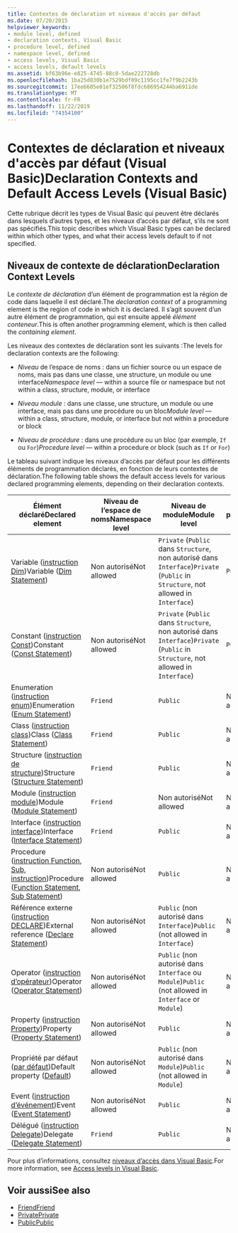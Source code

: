 ```yaml
---
title: Contextes de déclaration et niveaux d'accès par défaut
ms.date: 07/20/2015
helpviewer_keywords:
- module level, defined
- declaration contexts, Visual Basic
- procedure level, defined
- namespace level, defined
- access levels, Visual Basic
- access levels, default levels
ms.assetid: bf63b96e-e825-4745-88c8-5dae222728db
ms.openlocfilehash: 1ba25d830b1e7529bdf09c1195cc1fe7f9b2243b
ms.sourcegitcommit: 17ee6605e01ef32506f8fdc686954244ba6911de
ms.translationtype: MT
ms.contentlocale: fr-FR
ms.lasthandoff: 11/22/2019
ms.locfileid: "74354100"
---
```

# <a name="declaration-contexts-and-default-access-levels-visual-basic"></a><span data-ttu-id="e07eb-102">Contextes de déclaration et niveaux d'accès par défaut (Visual Basic)</span><span class="sxs-lookup"><span data-stu-id="e07eb-102">Declaration Contexts and Default Access Levels (Visual Basic)</span></span>
<span data-ttu-id="e07eb-103">Cette rubrique décrit les types de Visual Basic qui peuvent être déclarés dans lesquels d’autres types, et les niveaux d’accès par défaut, s’ils ne sont pas spécifiés.</span><span class="sxs-lookup"><span data-stu-id="e07eb-103">This topic describes which Visual Basic types can be declared within which other types, and what their access levels default to if not specified.</span></span>  
  
## <a name="declaration-context-levels"></a><span data-ttu-id="e07eb-104">Niveaux de contexte de déclaration</span><span class="sxs-lookup"><span data-stu-id="e07eb-104">Declaration Context Levels</span></span>  
 <span data-ttu-id="e07eb-105">Le *contexte de déclaration* d’un élément de programmation est la région de code dans laquelle il est déclaré.</span><span class="sxs-lookup"><span data-stu-id="e07eb-105">The *declaration context* of a programming element is the region of code in which it is declared.</span></span> <span data-ttu-id="e07eb-106">Il s’agit souvent d’un autre élément de programmation, qui est ensuite appelé *élément conteneur*.</span><span class="sxs-lookup"><span data-stu-id="e07eb-106">This is often another programming element, which is then called the *containing element*.</span></span>  
  
 <span data-ttu-id="e07eb-107">Les niveaux des contextes de déclaration sont les suivants :</span><span class="sxs-lookup"><span data-stu-id="e07eb-107">The levels for declaration contexts are the following:</span></span>  
  
- <span data-ttu-id="e07eb-108">*Niveau* de l’espace de noms : dans un fichier source ou un espace de noms, mais pas dans une classe, une structure, un module ou une interface</span><span class="sxs-lookup"><span data-stu-id="e07eb-108">*Namespace level* — within a source file or namespace but not within a class, structure, module, or interface</span></span>  
  
- <span data-ttu-id="e07eb-109">*Niveau module* : dans une classe, une structure, un module ou une interface, mais pas dans une procédure ou un bloc</span><span class="sxs-lookup"><span data-stu-id="e07eb-109">*Module level* — within a class, structure, module, or interface but not within a procedure or block</span></span>  
  
- <span data-ttu-id="e07eb-110">*Niveau de procédure* : dans une procédure ou un bloc (par exemple, `If` ou `For`)</span><span class="sxs-lookup"><span data-stu-id="e07eb-110">*Procedure level* — within a procedure or block (such as `If` or `For`)</span></span>  
  
 <span data-ttu-id="e07eb-111">Le tableau suivant indique les niveaux d’accès par défaut pour les différents éléments de programmation déclarés, en fonction de leurs contextes de déclaration.</span><span class="sxs-lookup"><span data-stu-id="e07eb-111">The following table shows the default access levels for various declared programming elements, depending on their declaration contexts.</span></span>  
  
|<span data-ttu-id="e07eb-112">Élément déclaré</span><span class="sxs-lookup"><span data-stu-id="e07eb-112">Declared element</span></span>|<span data-ttu-id="e07eb-113">Niveau de l’espace de noms</span><span class="sxs-lookup"><span data-stu-id="e07eb-113">Namespace level</span></span>|<span data-ttu-id="e07eb-114">Niveau de module</span><span class="sxs-lookup"><span data-stu-id="e07eb-114">Module level</span></span>|<span data-ttu-id="e07eb-115">Niveau de procédure</span><span class="sxs-lookup"><span data-stu-id="e07eb-115">Procedure level</span></span>|  
|----------------------|---------------------|------------------|---------------------|  
|<span data-ttu-id="e07eb-116">Variable ([instruction Dim](../../../visual-basic/language-reference/statements/dim-statement.md))</span><span class="sxs-lookup"><span data-stu-id="e07eb-116">Variable ([Dim Statement](../../../visual-basic/language-reference/statements/dim-statement.md))</span></span>|<span data-ttu-id="e07eb-117">Non autorisé</span><span class="sxs-lookup"><span data-stu-id="e07eb-117">Not allowed</span></span>|<span data-ttu-id="e07eb-118">`Private` (`Public` dans `Structure`, non autorisé dans `Interface`)</span><span class="sxs-lookup"><span data-stu-id="e07eb-118">`Private` (`Public` in `Structure`, not allowed in `Interface`)</span></span>|`Public`|  
|<span data-ttu-id="e07eb-119">Constant ([instruction Const](../../../visual-basic/language-reference/statements/const-statement.md))</span><span class="sxs-lookup"><span data-stu-id="e07eb-119">Constant ([Const Statement](../../../visual-basic/language-reference/statements/const-statement.md))</span></span>|<span data-ttu-id="e07eb-120">Non autorisé</span><span class="sxs-lookup"><span data-stu-id="e07eb-120">Not allowed</span></span>|<span data-ttu-id="e07eb-121">`Private` (`Public` dans `Structure`, non autorisé dans `Interface`)</span><span class="sxs-lookup"><span data-stu-id="e07eb-121">`Private` (`Public` in `Structure`, not allowed in `Interface`)</span></span>|`Public`|  
|<span data-ttu-id="e07eb-122">Enumeration ([instruction enum](../../../visual-basic/language-reference/statements/enum-statement.md))</span><span class="sxs-lookup"><span data-stu-id="e07eb-122">Enumeration ([Enum Statement](../../../visual-basic/language-reference/statements/enum-statement.md))</span></span>|`Friend`|`Public`|<span data-ttu-id="e07eb-123">Non autorisé</span><span class="sxs-lookup"><span data-stu-id="e07eb-123">Not allowed</span></span>|  
|<span data-ttu-id="e07eb-124">Class ([instruction class](../../../visual-basic/language-reference/statements/class-statement.md))</span><span class="sxs-lookup"><span data-stu-id="e07eb-124">Class ([Class Statement](../../../visual-basic/language-reference/statements/class-statement.md))</span></span>|`Friend`|`Public`|<span data-ttu-id="e07eb-125">Non autorisé</span><span class="sxs-lookup"><span data-stu-id="e07eb-125">Not allowed</span></span>|  
|<span data-ttu-id="e07eb-126">Structure ([instruction de structure](../../../visual-basic/language-reference/statements/structure-statement.md))</span><span class="sxs-lookup"><span data-stu-id="e07eb-126">Structure ([Structure Statement](../../../visual-basic/language-reference/statements/structure-statement.md))</span></span>|`Friend`|`Public`|<span data-ttu-id="e07eb-127">Non autorisé</span><span class="sxs-lookup"><span data-stu-id="e07eb-127">Not allowed</span></span>|  
|<span data-ttu-id="e07eb-128">Module ([instruction module](../../../visual-basic/language-reference/statements/module-statement.md))</span><span class="sxs-lookup"><span data-stu-id="e07eb-128">Module ([Module Statement](../../../visual-basic/language-reference/statements/module-statement.md))</span></span>|`Friend`|<span data-ttu-id="e07eb-129">Non autorisé</span><span class="sxs-lookup"><span data-stu-id="e07eb-129">Not allowed</span></span>|<span data-ttu-id="e07eb-130">Non autorisé</span><span class="sxs-lookup"><span data-stu-id="e07eb-130">Not allowed</span></span>|  
|<span data-ttu-id="e07eb-131">Interface ([instruction interface](../../../visual-basic/language-reference/statements/interface-statement.md))</span><span class="sxs-lookup"><span data-stu-id="e07eb-131">Interface ([Interface Statement](../../../visual-basic/language-reference/statements/interface-statement.md))</span></span>|`Friend`|`Public`|<span data-ttu-id="e07eb-132">Non autorisé</span><span class="sxs-lookup"><span data-stu-id="e07eb-132">Not allowed</span></span>|  
|<span data-ttu-id="e07eb-133">Procedure ([instruction Function](../../../visual-basic/language-reference/statements/function-statement.md), [Sub, instruction](../../../visual-basic/language-reference/statements/sub-statement.md))</span><span class="sxs-lookup"><span data-stu-id="e07eb-133">Procedure ([Function Statement](../../../visual-basic/language-reference/statements/function-statement.md), [Sub Statement](../../../visual-basic/language-reference/statements/sub-statement.md))</span></span>|<span data-ttu-id="e07eb-134">Non autorisé</span><span class="sxs-lookup"><span data-stu-id="e07eb-134">Not allowed</span></span>|`Public`|<span data-ttu-id="e07eb-135">Non autorisé</span><span class="sxs-lookup"><span data-stu-id="e07eb-135">Not allowed</span></span>|  
|<span data-ttu-id="e07eb-136">Référence externe ([instruction DECLARE](../../../visual-basic/language-reference/statements/declare-statement.md))</span><span class="sxs-lookup"><span data-stu-id="e07eb-136">External reference ([Declare Statement](../../../visual-basic/language-reference/statements/declare-statement.md))</span></span>|<span data-ttu-id="e07eb-137">Non autorisé</span><span class="sxs-lookup"><span data-stu-id="e07eb-137">Not allowed</span></span>|<span data-ttu-id="e07eb-138">`Public` (non autorisé dans `Interface`)</span><span class="sxs-lookup"><span data-stu-id="e07eb-138">`Public` (not allowed in `Interface`)</span></span>|<span data-ttu-id="e07eb-139">Non autorisé</span><span class="sxs-lookup"><span data-stu-id="e07eb-139">Not allowed</span></span>|  
|<span data-ttu-id="e07eb-140">Operator ([instruction d’opérateur](../../../visual-basic/language-reference/statements/operator-statement.md))</span><span class="sxs-lookup"><span data-stu-id="e07eb-140">Operator ([Operator Statement](../../../visual-basic/language-reference/statements/operator-statement.md))</span></span>|<span data-ttu-id="e07eb-141">Non autorisé</span><span class="sxs-lookup"><span data-stu-id="e07eb-141">Not allowed</span></span>|<span data-ttu-id="e07eb-142">`Public` (non autorisé dans `Interface` ou `Module`)</span><span class="sxs-lookup"><span data-stu-id="e07eb-142">`Public` (not allowed in `Interface` or `Module`)</span></span>|<span data-ttu-id="e07eb-143">Non autorisé</span><span class="sxs-lookup"><span data-stu-id="e07eb-143">Not allowed</span></span>|  
|<span data-ttu-id="e07eb-144">Property ([instruction Property](../../../visual-basic/language-reference/statements/property-statement.md))</span><span class="sxs-lookup"><span data-stu-id="e07eb-144">Property ([Property Statement](../../../visual-basic/language-reference/statements/property-statement.md))</span></span>|<span data-ttu-id="e07eb-145">Non autorisé</span><span class="sxs-lookup"><span data-stu-id="e07eb-145">Not allowed</span></span>|`Public`|<span data-ttu-id="e07eb-146">Non autorisé</span><span class="sxs-lookup"><span data-stu-id="e07eb-146">Not allowed</span></span>|  
|<span data-ttu-id="e07eb-147">Propriété par défaut ([par défaut](../../../visual-basic/language-reference/modifiers/default.md))</span><span class="sxs-lookup"><span data-stu-id="e07eb-147">Default property ([Default](../../../visual-basic/language-reference/modifiers/default.md))</span></span>|<span data-ttu-id="e07eb-148">Non autorisé</span><span class="sxs-lookup"><span data-stu-id="e07eb-148">Not allowed</span></span>|<span data-ttu-id="e07eb-149">`Public` (non autorisé dans `Module`)</span><span class="sxs-lookup"><span data-stu-id="e07eb-149">`Public` (not allowed in `Module`)</span></span>|<span data-ttu-id="e07eb-150">Non autorisé</span><span class="sxs-lookup"><span data-stu-id="e07eb-150">Not allowed</span></span>|  
|<span data-ttu-id="e07eb-151">Event ([instruction d’événement](../../../visual-basic/language-reference/statements/event-statement.md))</span><span class="sxs-lookup"><span data-stu-id="e07eb-151">Event ([Event Statement](../../../visual-basic/language-reference/statements/event-statement.md))</span></span>|<span data-ttu-id="e07eb-152">Non autorisé</span><span class="sxs-lookup"><span data-stu-id="e07eb-152">Not allowed</span></span>|`Public`|<span data-ttu-id="e07eb-153">Non autorisé</span><span class="sxs-lookup"><span data-stu-id="e07eb-153">Not allowed</span></span>|  
|<span data-ttu-id="e07eb-154">Délégué ([instruction Delegate](../../../visual-basic/language-reference/statements/delegate-statement.md))</span><span class="sxs-lookup"><span data-stu-id="e07eb-154">Delegate ([Delegate Statement](../../../visual-basic/language-reference/statements/delegate-statement.md))</span></span>|`Friend`|`Public`|<span data-ttu-id="e07eb-155">Non autorisé</span><span class="sxs-lookup"><span data-stu-id="e07eb-155">Not allowed</span></span>|  
  
 <span data-ttu-id="e07eb-156">Pour plus d’informations, consultez [niveaux d’accès dans Visual Basic](../../../visual-basic/programming-guide/language-features/declared-elements/access-levels.md).</span><span class="sxs-lookup"><span data-stu-id="e07eb-156">For more information, see [Access levels in Visual Basic](../../../visual-basic/programming-guide/language-features/declared-elements/access-levels.md).</span></span>  
  
## <a name="see-also"></a><span data-ttu-id="e07eb-157">Voir aussi</span><span class="sxs-lookup"><span data-stu-id="e07eb-157">See also</span></span>

- [<span data-ttu-id="e07eb-158">Friend</span><span class="sxs-lookup"><span data-stu-id="e07eb-158">Friend</span></span>](../../../visual-basic/language-reference/modifiers/friend.md)
- [<span data-ttu-id="e07eb-159">Private</span><span class="sxs-lookup"><span data-stu-id="e07eb-159">Private</span></span>](../../../visual-basic/language-reference/modifiers/private.md)
- [<span data-ttu-id="e07eb-160">Public</span><span class="sxs-lookup"><span data-stu-id="e07eb-160">Public</span></span>](../../../visual-basic/language-reference/modifiers/public.md)
